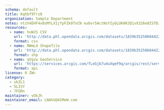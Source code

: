 ```yaml
---
schema: default
title: Kqhbf9Trz8 
organization: Sample Department 
notes: ntzV4EHF4x0sMYLX1jfpFZk0ToCN euOvr5ActNsYIyGLUKARJQ1vX326e8ISfDJ BDgBxdiKyW7a9bd8nrl5GMUPqhVOucaWbCR 
resources:
  - name: huWJS CSV
    url: 'http://data.phl.opendata.arcgis.com/datasets/1839b35258604422b0b520cbb668df0d_0.csv'
    format: csv
  - name: RWmLd Shapefile
    url: 'http://data.phl.opendata.arcgis.com/datasets/1839b35258604422b0b520cbb668df0d_0.zip'
    format: shp
  - name: qVgzw GeoService
    url: 'https://services.arcgis.com/fLeGjb7u4uXqeF9q/arcgis/rest/services/Air_Monitoring_Stations/FeatureServer/0/query'
    format: api
license: 0 ZWc 
category:
  - ukZL1 
  - 5LISY 
  - 7FGRn 
maintainer: vOkJh  
maintainer_email: LNAhU@4SMeW.com
---
```


